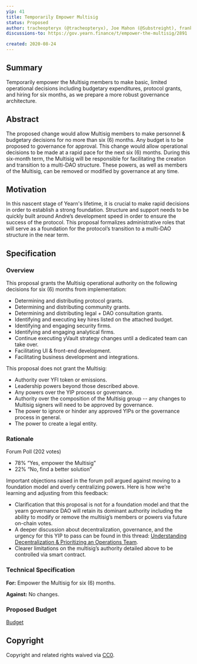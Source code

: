 ```yaml
---
yip: 41
title: Temporarily Empower Multisig
status: Proposed
author: tracheopteryx (@tracheopteryx), Joe Mahon (@Substreight), franklin501 (@franklin501), Michael Anderson, Vance Spencer
discussions-to: https://gov.yearn.finance/t/empower-the-multisig/2891

created: 2020-08-24
---
```


## Summary
Temporarily empower the Multisig members to make basic, limited operational decisions including budgetary expenditures, protocol grants, and hiring for six months, as we prepare a more robust governance architecture.

## Abstract
The proposed change would allow Multisig members to make personnel & budgetary decisions for no more than six (6) months. Any budget is to be proposed to governance for approval. This change would allow operational decisions to be made at a rapid pace for the next six (6) months. During this six-month term, the Multisig will be responsible for facilitating the creation and transition to a multi-DAO structure. These powers, as well as members of the Multisig, can be removed or modified by governance at any time.

## Motivation
In this nascent stage of Yearn's lifetime, it is crucial to make rapid decisions in order to establish a strong foundation. Structure and support needs to be quickly built around Andre’s development speed in order to ensure the success of the protocol. This proposal formalizes administrative roles that will serve as a foundation for the protocol’s transition to a multi-DAO structure in the near term. 

## Specification

### Overview
This proposal grants the Multisig operational authority on the following decisions for six (6) months from implementation: 
- Determining and distributing protocol grants.
- Determining and distributing community grants.
- Determining and distributing legal + DAO consultation grants. 
- Identifying and executing key hires listed on the attached budget.
- Identifying and engaging security firms. 
- Identifying and engaging analytical firms. 
- Continue executing yVault strategy changes until a dedicated team can take over.
- Facilitating UI & front-end development.
- Facilitating business development and integrations. 

This proposal does not grant the Multisig: 
- Authority over YFI token or emissions.
- Leadership powers beyond those described above.
- Any powers over the YIP process or governance.
- Authority over the composition of the Multisig group -- any changes to Multisig signers will need to be approved by governance.
- The power to ignore or hinder any approved YIPs or the governance process in general.
- The power to create a legal entity.

### Rationale
Forum Poll (202 votes)
- 78% “Yes, empower the Multisig”
- 22% “No, find a better solution”

Important objections raised in the forum poll argued against moving to a foundation model and overly centralizing powers. Here is how we’re learning and adjusting from this feedback:
- Clarification that this proposal is not for a foundation model and that the yearn governance DAO will retain its dominant authority including the ability to modify or     remove the multisig’s members or powers via future on-chain votes.
- A deeper discussion about decentralization, governance, and the urgency for this YIP to pass can be found in this thread: [Understanding Decentralization & Prioritizing an Operations Team](https://gov.yearn.finance/t/understanding-decentralization-prioritizing-an-operations-team/3396).
- Clearer limitations on the multisig’s authority detailed above to be controlled via smart contract.

### Technical Specification

**For:** Empower the Multisig for six (6) months.

**Against:** No changes.

### Proposed Budget
<a href="../assets/yip-40/budget.pdf">Budget</a>

## Copyright
Copyright and related rights waived via [CC0](https://creativecommons.org/publicdomain/zero/1.0/).
